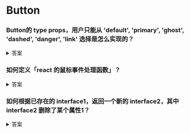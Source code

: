 # Button

### Button的 type props，用户只能从 'default', 'primary', 'ghost', 'dashed', 'danger', 'link' 选择是怎么实现的？

<details>
<summary>答案</summary>

```
// 1. 创建 tuple 辅助函数
const tuple = <T extends string[]>(...args: T) => args;

// 2. 
const ButtonTypes = tuple('default', 'primary', 'ghost', 'dashed', 'danger', 'link');

// 3. 
type ButtonType = (typeof ButtonTypes)[number];

// 4. 
interface BaseButtonProps {
  type?: ButtonType
}
```

</details> 

### 如何定义「react 的鼠标事件处理函数」？

<details>
<summary>答案</summary>

```
React.MouseEventHandler<HTMLElement>
```

</details>

### 如何根据已存在的 interface1，返回一个新的 interface2，其中 interface2 删除了某个属性1？

<details>
<summary>答案</summary>

```typescript
interface interface1 {
    aa: string
    bb: string
}

type interface2 = Omit<interface1, 'aa'>

const test: interface2 = {
    bb: "123"
}
```

</details> 





